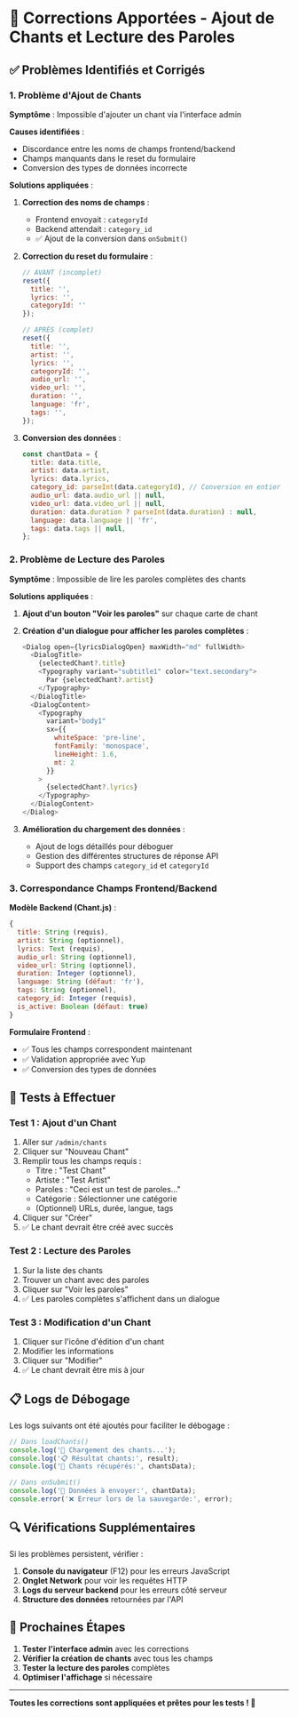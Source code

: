 # 🔧 Corrections Apportées - Ajout de Chants et Lecture des Paroles

## ✅ Problèmes Identifiés et Corrigés

### 1. **Problème d'Ajout de Chants**
**Symptôme** : Impossible d'ajouter un chant via l'interface admin

**Causes identifiées** :
- Discordance entre les noms de champs frontend/backend
- Champs manquants dans le reset du formulaire
- Conversion des types de données incorrecte

**Solutions appliquées** :
1. **Correction des noms de champs** :
   - Frontend envoyait : `categoryId` 
   - Backend attendait : `category_id`
   - ✅ Ajout de la conversion dans `onSubmit()`

2. **Correction du reset du formulaire** :
   ```javascript
   // AVANT (incomplet)
   reset({
     title: '',
     lyrics: '',
     categoryId: ''
   });
   
   // APRÈS (complet)
   reset({
     title: '',
     artist: '',
     lyrics: '',
     categoryId: '',
     audio_url: '',
     video_url: '',
     duration: '',
     language: 'fr',
     tags: '',
   });
   ```

3. **Conversion des données** :
   ```javascript
   const chantData = {
     title: data.title,
     artist: data.artist,
     lyrics: data.lyrics,
     category_id: parseInt(data.categoryId), // Conversion en entier
     audio_url: data.audio_url || null,
     video_url: data.video_url || null,
     duration: data.duration ? parseInt(data.duration) : null,
     language: data.language || 'fr',
     tags: data.tags || null,
   };
   ```

### 2. **Problème de Lecture des Paroles**
**Symptôme** : Impossible de lire les paroles complètes des chants

**Solutions appliquées** :
1. **Ajout d'un bouton "Voir les paroles"** sur chaque carte de chant
2. **Création d'un dialogue pour afficher les paroles complètes** :
   ```javascript
   <Dialog open={lyricsDialogOpen} maxWidth="md" fullWidth>
     <DialogTitle>
       {selectedChant?.title}
       <Typography variant="subtitle1" color="text.secondary">
         Par {selectedChant?.artist}
       </Typography>
     </DialogTitle>
     <DialogContent>
       <Typography 
         variant="body1" 
         sx={{ 
           whiteSpace: 'pre-line', 
           fontFamily: 'monospace',
           lineHeight: 1.6,
           mt: 2
         }}
       >
         {selectedChant?.lyrics}
       </Typography>
     </DialogContent>
   </Dialog>
   ```

3. **Amélioration du chargement des données** :
   - Ajout de logs détaillés pour déboguer
   - Gestion des différentes structures de réponse API
   - Support des champs `category_id` et `categoryId`

### 3. **Correspondance Champs Frontend/Backend**

**Modèle Backend (Chant.js)** :
```javascript
{
  title: String (requis),
  artist: String (optionnel),
  lyrics: Text (requis),
  audio_url: String (optionnel),
  video_url: String (optionnel),
  duration: Integer (optionnel),
  language: String (défaut: 'fr'),
  tags: String (optionnel),
  category_id: Integer (requis),
  is_active: Boolean (défaut: true)
}
```

**Formulaire Frontend** :
- ✅ Tous les champs correspondent maintenant
- ✅ Validation appropriée avec Yup
- ✅ Conversion des types de données

## 🧪 Tests à Effectuer

### Test 1 : Ajout d'un Chant
1. Aller sur `/admin/chants`
2. Cliquer sur "Nouveau Chant"
3. Remplir tous les champs requis :
   - Titre : "Test Chant"
   - Artiste : "Test Artist"
   - Paroles : "Ceci est un test de paroles..."
   - Catégorie : Sélectionner une catégorie
   - (Optionnel) URLs, durée, langue, tags
4. Cliquer sur "Créer"
5. ✅ Le chant devrait être créé avec succès

### Test 2 : Lecture des Paroles
1. Sur la liste des chants
2. Trouver un chant avec des paroles
3. Cliquer sur "Voir les paroles"
4. ✅ Les paroles complètes s'affichent dans un dialogue

### Test 3 : Modification d'un Chant
1. Cliquer sur l'icône d'édition d'un chant
2. Modifier les informations
3. Cliquer sur "Modifier"
4. ✅ Le chant devrait être mis à jour

## 📋 Logs de Débogage

Les logs suivants ont été ajoutés pour faciliter le débogage :

```javascript
// Dans loadChants()
console.log('🔄 Chargement des chants...');
console.log('📋 Résultat chants:', result);
console.log('🎵 Chants récupérés:', chantsData);

// Dans onSubmit()
console.log('🚀 Données à envoyer:', chantData);
console.error('❌ Erreur lors de la sauvegarde:', error);
```

## 🔍 Vérifications Supplémentaires

Si les problèmes persistent, vérifier :

1. **Console du navigateur** (F12) pour les erreurs JavaScript
2. **Onglet Network** pour voir les requêtes HTTP
3. **Logs du serveur backend** pour les erreurs côté serveur
4. **Structure des données** retournées par l'API

## 🚀 Prochaines Étapes

1. **Tester l'interface admin** avec les corrections
2. **Vérifier la création de chants** avec tous les champs
3. **Tester la lecture des paroles** complètes
4. **Optimiser l'affichage** si nécessaire

---

**Toutes les corrections sont appliquées et prêtes pour les tests ! 🎉**
